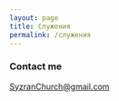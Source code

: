 ```yaml
---
layout: page
title: Служения
permalink: /служения
---
```


### Contact me

[SyzranChurch@gmail.com](mailto:SyzranChurch@gmail.com)
